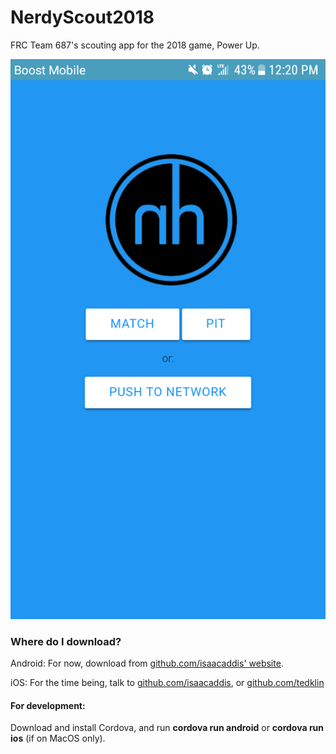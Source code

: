 # NerdyScout2018 

FRC Team 687's scouting app for the 2018 game, Power Up. 

![Screenshot](https://github.com/nerdherd/NerdyScout2018/blob/master/screenshot.png "Screenshot")


### Where do I download?

Android:
For now, download from [github.com/isaacaddis' website](https://isaacaddis.github.io/NerdyScout2018.apk). 

iOS:
For the time being, talk to [github.com/isaacaddis](https://github.com/isaacaddis), or [github.com/tedklin](https://github.com/tedklin)

#### For development:

Download and install Cordova, and run **cordova run android** or **cordova run ios** (if on MacOS only). 
